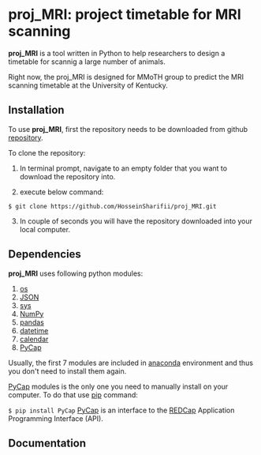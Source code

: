 # proj_MRI: project timetable for MRI scanning


**proj_MRI** is a tool written in Python to help researchers to design a timetable for scannig a large number of animals. 

Right now, the proj_MRI is designed for MMoTH group to predict the MRI scanning timetable at the University of Kentucky. 

## Installation
To use **proj_MRI**, first the repository needs to be downloaded from github [repository](https://github.com/HosseinSharifii/proj_MRI). 

To clone the repository:
1. In terminal prompt, navigate to an empty folder that you want to download the repository into. 

2. execute below command:

`$ git clone https://github.com/HosseinSharifii/proj_MRI.git`

3. In couple of seconds you will have the repository downloaded into your local computer. 

## Dependencies

**proj_MRI** uses following python modules:
1. [os](https://docs.python.org/3/library/os.html)
2. [JSON](https://docs.python.org/3/library/json.html)
3. [sys](https://docs.python.org/3/library/sys.html)
4. [NumPy](https://numpy.org/)
5. [pandas](https://pandas.pydata.org/)
6. [datetime](https://docs.python.org/3/library/datetime.html)
7. [calendar](https://docs.python.org/3/library/calendar.html)
8. [PyCap](https://pycap.readthedocs.io/en/latest/index.html)

Usually, the first 7 modules are included in [anaconda](https://www.anaconda.com/) environment and thus you don't need to install them again. 

[PyCap](https://pycap.readthedocs.io/en/latest/index.html) modules is the only one you need to manually install on your computer. To do that use [pip](https://pypi.org/project/pip/) command:

`$ pip install PyCap`
[PyCap](https://pycap.readthedocs.io/en/latest/index.html) is an interface to the [REDCap](https://www.project-redcap.org/) Application Programming Interface (API).

## Documentation
